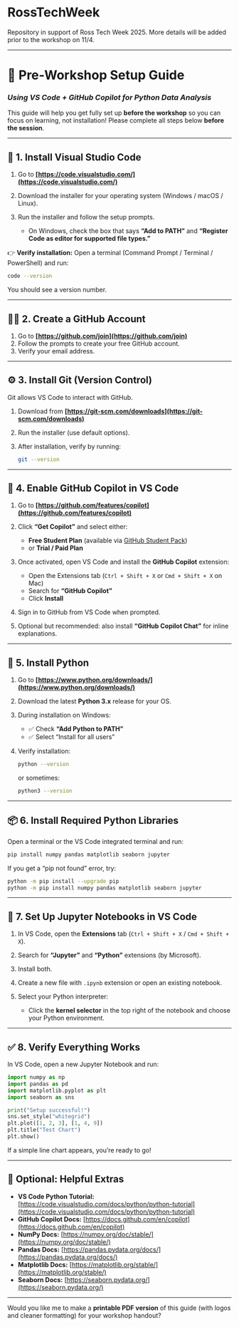 # RossTechWeek
Repository in support of Ross Tech Week 2025. More details will be added prior to the workshop on 11/4. 

---

# 🧠 Pre-Workshop Setup Guide

### *Using VS Code + GitHub Copilot for Python Data Analysis*

This guide will help you get fully set up **before the workshop** so you can focus on learning, not installation!
Please complete all steps below **before the session**.

---

## 🧩 1. Install Visual Studio Code

1. Go to **[https://code.visualstudio.com/](https://code.visualstudio.com/)**
2. Download the installer for your operating system (Windows / macOS / Linux).
3. Run the installer and follow the setup prompts.

   * On Windows, check the box that says **“Add to PATH”** and **“Register Code as editor for supported file types.”**

👉 **Verify installation:**
Open a terminal (Command Prompt / Terminal / PowerShell) and run:

```bash
code --version
```

You should see a version number.

---

## 🧑‍💻 2. Create a GitHub Account

1. Go to **[https://github.com/join](https://github.com/join)**
2. Follow the prompts to create your free GitHub account.
3. Verify your email address.

---

## ⚙️ 3. Install Git (Version Control)

Git allows VS Code to interact with GitHub.

1. Download from **[https://git-scm.com/downloads](https://git-scm.com/downloads)**
2. Run the installer (use default options).
3. After installation, verify by running:

   ```bash
   git --version
   ```

---

## 🤖 4. Enable GitHub Copilot in VS Code

1. Go to **[https://github.com/features/copilot](https://github.com/features/copilot)**
2. Click **“Get Copilot”** and select either:

   * **Free Student Plan** (available via [GitHub Student Pack](https://education.github.com/pack))
   * or **Trial / Paid Plan**
3. Once activated, open VS Code and install the **GitHub Copilot** extension:

   * Open the Extensions tab (`Ctrl + Shift + X` or `Cmd + Shift + X` on Mac)
   * Search for **“GitHub Copilot”**
   * Click **Install**
4. Sign in to GitHub from VS Code when prompted.
5. Optional but recommended: also install **“GitHub Copilot Chat”** for inline explanations.

---

## 🐍 5. Install Python

1. Go to **[https://www.python.org/downloads/](https://www.python.org/downloads/)**
2. Download the latest **Python 3.x** release for your OS.
3. During installation on Windows:

   * ✅ Check **“Add Python to PATH”**
   * ✅ Select “Install for all users”
4. Verify installation:

   ```bash
   python --version
   ```

   or sometimes:

   ```bash
   python3 --version
   ```

---

## 📦 6. Install Required Python Libraries

Open a terminal or the VS Code integrated terminal and run:

```bash
pip install numpy pandas matplotlib seaborn jupyter
```

If you get a “pip not found” error, try:

```bash
python -m pip install --upgrade pip
python -m pip install numpy pandas matplotlib seaborn jupyter
```

---

## 📔 7. Set Up Jupyter Notebooks in VS Code

1. In VS Code, open the **Extensions** tab (`Ctrl + Shift + X` / `Cmd + Shift + X`).
2. Search for **“Jupyter”** and **“Python”** extensions (by Microsoft).
3. Install both.
4. Create a new file with `.ipynb` extension or open an existing notebook.
5. Select your Python interpreter:

   * Click the **kernel selector** in the top right of the notebook and choose your Python environment.

---

## ✅ 8. Verify Everything Works

In VS Code, open a new Jupyter Notebook and run:

```python
import numpy as np
import pandas as pd
import matplotlib.pyplot as plt
import seaborn as sns

print("Setup successful!")
sns.set_style("whitegrid")
plt.plot([1, 2, 3], [1, 4, 9])
plt.title("Test Chart")
plt.show()
```

If a simple line chart appears, you’re ready to go!

---

## 🧭 Optional: Helpful Extras

* **VS Code Python Tutorial:** [https://code.visualstudio.com/docs/python/python-tutorial](https://code.visualstudio.com/docs/python/python-tutorial)
* **GitHub Copilot Docs:** [https://docs.github.com/en/copilot](https://docs.github.com/en/copilot)
* **NumPy Docs:** [https://numpy.org/doc/stable/](https://numpy.org/doc/stable/)
* **Pandas Docs:** [https://pandas.pydata.org/docs/](https://pandas.pydata.org/docs/)
* **Matplotlib Docs:** [https://matplotlib.org/stable/](https://matplotlib.org/stable/)
* **Seaborn Docs:** [https://seaborn.pydata.org/](https://seaborn.pydata.org/)

---

Would you like me to make a **printable PDF version** of this guide (with logos and cleaner formatting) for your workshop handout?
